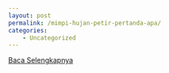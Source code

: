 ```yaml
---
layout: post
permalink: /mimpi-hujan-petir-pertanda-apa/
categories:
    - Uncategorized
---
```


[Baca Selengkapnya](/01)